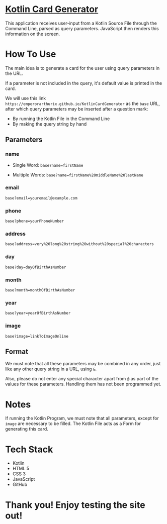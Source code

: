 # [Kotlin Card Generator](https://emperorarthurix.github.io/KotlinCardGenerator/)

This application receives user-input from a Kotlin Source File through the Command Line, parsed as query parameters. JavaScript then renders this information on the screen.

# How To Use

The main idea is to generate a card for the user using query parameters in the URL.

If a parameter is not included in the query, it's default value is printed in the card.

We will use this link ```https://emperorarthurix.github.io/KotlinCardGenerator``` as the ```base``` URL, after which query parameters may be inserted after a question mark:

- By running the Kotlin File in the Command Line
- By making the query string by hand

## Parameters

### name

- Single Word:
```base?name=firstName```

- Multiple Words:
```base?name=firstName%20middleName%20lastName```

### email
```base?email=youremail@example.com```

### phone
```base?phone=yourPhoneNumber```

### address
```base?address=very%20long%20string%20without%20special%20characters```

### day
```base?day=dayOfBirthAsNumber```

### month
```base?month=monthOfBirthAsNumber```

### year
```base?year=yearOfBirthAsNumber```

### image
```base?image=linkToImageOnline```

## Format

We must note that all these parameters may be combined in any order, just like any other query string in a URL, using ```&```.

Also, please do not enter any special character apart from ```@``` as part of the values for these parameters. Handling them has not been programmed yet.

# Notes

If running the Kotlin Program, we must note that all parameters, except for ```image``` are necessary to be filled. The Kotlin File acts as a Form for generating this card.

# Tech Stack

- Kotlin
- HTML 5
- CSS 3
- JavaScript
- GitHub

# Thank you! Enjoy testing the site out!
